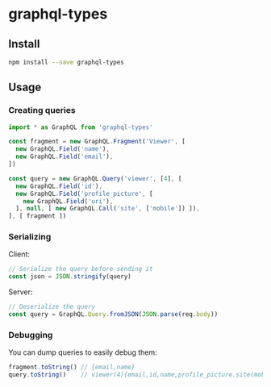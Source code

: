 # graphql-types

## Install

```sh
npm install --save graphql-types
```

## Usage

### Creating queries

```js
import * as GraphQL from 'graphql-types'

const fragment = new GraphQL.Fragment('Viewer', [
  new GraphQL.Field('name'),
  new GraphQL.Field('email'),
])

const query = new GraphQL.Query('viewer', [4], [
  new GraphQL.Field('id'),
  new GraphQL.Field('profile_picture', [
    new GraphQL.Field('uri'),
  ], null, [ new GraphQL.Call('site', ['mobile']) ]),
], [ fragment ])
```

### Serializing

Client:

```js
// Serialize the query before sending it
const json = JSON.stringify(query)
```

Server:

```js
// Deserialize the query
const query = GraphQL.Query.fromJSON(JSON.parse(req.body))
```

### Debugging

You can dump queries to easily debug them:

```js
fragment.toString() // {email,name}
query.toString()    // viewer(4){email,id,name,profile_picture.site(mobile){uri}}
```

